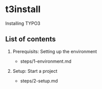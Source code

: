 # t3install

Installing TYPO3

## List of contents

1. Prerequisits: Setting up the environment
	- steps/1-environment.md

2. Setup: Start a project
	- steps/2-setup.md

